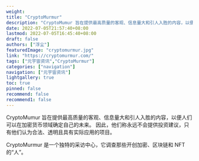 ```yaml
---
weight: 
title: "CryptoMurmur"
description: "CryptoMumur 旨在提供最高质量的客观、信息量大和引人入胜的内容，以便人们可以在加密货币领域确定自己的未来"
date: 2022-07-05T21:57:40+08:00
lastmod: 2022-07-05T16:45:40+08:00
draft: false
authors: ["浮尘"]
featuredImage: "cryptomurmur.jpg"
link: "https://cryptomurmur.com/"
tags: ["元宇宙资讯","CryptoMurmur"]
categories: ["navigation"]
navigation: ["元宇宙资讯"]
lightgallery: true
toc: true
pinned: false
recommend: false
recommend1: false
---
```

CryptoMumur 旨在提供最高质量的客观、信息量大和引人入胜的内容，以便人们可以在加密货币领域确定自己的未来。 因此，他们称永远不会提供投资建议，只有他们认为合法、透明且具有实际应用的项目。

CryptoMurmur 是一个独特的采访中心，它调查那些开创加密、区块链和 NFT 的“人”。